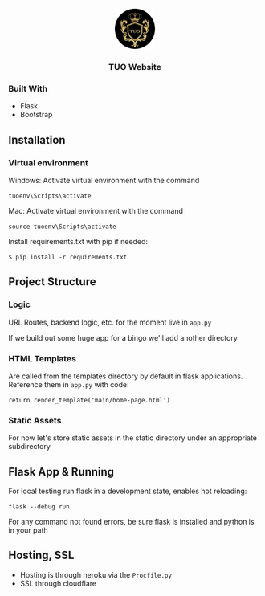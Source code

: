 <!-- PROJECT LOGO -->
<br />
<div align="center">
    <img src="static/main/TUO-Brand.png" alt="Logo" width="80" height="80">
  </a>

  <h3 align="center">TUO Website</h3>

  <p align="center">
   
  </p>
</div>

### Built With

* Flask
*  Bootstrap

<!-- Installation -->
## Installation

### Virtual environment

Windows: Activate virtual environment with the command
```
tuoenv\Scripts\activate
```
Mac: Activate virtual environment with the command
```
source tuoenv\Scripts\activate
```

Install requirements.txt with pip if needed:
```
$ pip install -r requirements.txt
```

## Project Structure
### Logic 
URL Routes, backend logic, etc. for the moment live in ```app.py```

If we build out some huge app for a bingo we'll add another directory
### HTML Templates
Are called from the templates directory by default in flask applications.
Reference them in ```app.py``` with code:
```
return render_template('main/home-page.html')
```

### Static Assets
For now let's store static assets in the static directory under an appropriate subdirectory

## Flask App & Running

For local testing run flask in a development state, enables hot reloading:
```
flask --debug run
```
For any command not found errors, be sure flask is installed and python is in your path

## Hosting, SSL
* Hosting is through heroku via the ```Procfile.py```
* SSL through cloudflare